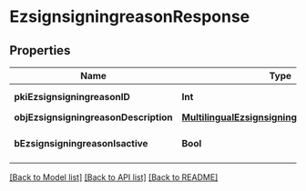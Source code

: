 # EzsignsigningreasonResponse

## Properties
Name | Type | Description | Notes
------------ | ------------- | ------------- | -------------
**pkiEzsignsigningreasonID** | **Int** | The unique ID of the Ezsignsigningreason | 
**objEzsignsigningreasonDescription** | [**MultilingualEzsignsigningreasonDescription**](MultilingualEzsignsigningreasonDescription.md) |  | 
**bEzsignsigningreasonIsactive** | **Bool** | Whether the ezsignsigningreason is active or not | 

[[Back to Model list]](../README.md#documentation-for-models) [[Back to API list]](../README.md#documentation-for-api-endpoints) [[Back to README]](../README.md)


